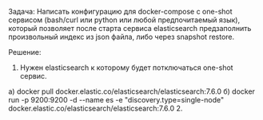 Задача:
Написать конфигурацию для docker-compose с one-shot сервисом (bash/curl или python или любой предпочитаемый язык), который позволяет после старта сервиса elasticsearch предзаполнить произвольный индекс из json файла, либо через snapshot restore.

Решение:
1. Нужен elasticsearch к которому будет потключаться one-shot сервис.

  а) docker pull docker.elastic.co/elasticsearch/elasticsearch:7.6.0
  б) docker run -p 9200:9200 -d --name es -e "discovery.type=single-node" docker.elastic.co/elasticsearch/elasticsearch:7.6.0
2. 
